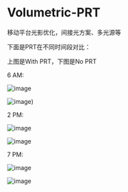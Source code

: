 # Volumetric-PRT

移动平台光影优化，间接光方案、多光源等

下面是PRT在不同时间段对比：

上图是With PRT，下图是No PRT

6 AM:

![image](RenderPictures/PRT__AM6.png)

![image](RenderPictures/NoPRT__AM6.png))

2 PM:

![image](RenderPictures/PRT__PM2.png)

![image](RenderPictures/NoPRT__PM2.png)

7 PM:

![image](RenderPictures/PRT__PM7.png)

![image](RenderPictures/NoPRT__PM7.png)

